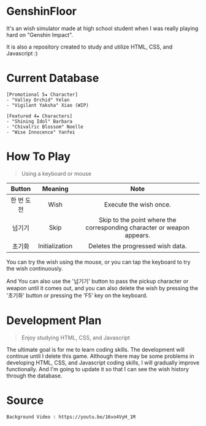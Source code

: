 # GenshinFloor
It's an wish simulator made at high school student when I was really playing hard on "Genshin Impact".

It is also a repository created to study and utilize HTML, CSS, and Javascript :)

# Current Database
```
[Promotional 5★ Character]
- "Valley Orchid" Yelan
- "Vigilant Yaksha" Xiao (WIP)

[Featured 4★ Characters]
- "Shining Idol" Barbara
- "Chivalric Blossom" Noelle
- "Wise Innocence" Yanfei
```

# How To Play
> Using a keyboard or mouse

Button|Meaning|Note
:---:|:---:|:---:
한 번 도전|Wish|Execute the wish once.
넘기기|Skip|Skip to the point where the corresponding character or weapon appears.
초기화|Initialization|Deletes the progressed wish data.

You can try the wish using the mouse, or you can tap the keyboard to try the wish continuously.

And You can also use the '넘기기' button to pass the pickup character or weapon until it comes out, and you can also delete the wish by pressing the '초기화' button or pressing the 'F5' key on the keyboard.

# Development Plan
> Enjoy studying HTML, CSS, and Javascript

The ultimate goal is for me to learn coding skills.
The development will continue until I delete this game. Although there may be some problems in developing HTML, CSS, and Javascript coding skills, I will gradually improve functionally. And I'm going to update it so that I can see the wish history through the database.

# Source
```
Background Video : https://youtu.be/16vo4VyH_1M
```